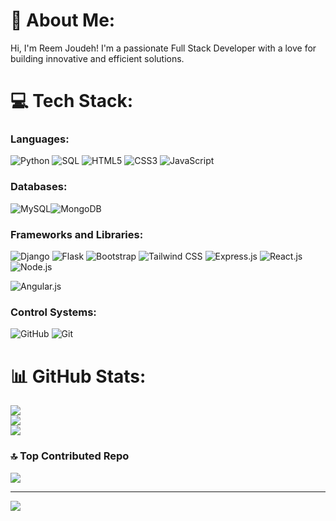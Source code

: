# 💫 About Me:
Hi, I'm Reem Joudeh! I'm a passionate Full Stack Developer with a love for building innovative and efficient solutions.

# 💻 Tech Stack:
### Languages:
![Python](https://img.shields.io/badge/python-3670A0?style=for-the-badge&logo=python&logoColor=ffdd54) ![SQL](https://img.shields.io/badge/sql-4479A1?style=for-the-badge&logo=mysql&logoColor=white) ![HTML5](https://img.shields.io/badge/html5-%23E34F26.svg?style=for-the-badge&logo=html5&logoColor=white) ![CSS3](https://img.shields.io/badge/css3-%231572B6.svg?style=for-the-badge&logo=css3&logoColor=white) ![JavaScript](https://img.shields.io/badge/javascript-%23323330.svg?style=for-the-badge&logo=javascript&logoColor=%23F7DF1E)

### Databases:
![MySQL](https://img.shields.io/badge/mysql-4479A1.svg?style=for-the-badge&logo=mysql&logoColor=white)![MongoDB](https://img.shields.io/badge/mongodb-47A248.svg?style=for-the-badge&logo=mongodb&logoColor=white) 


### **Frameworks and Libraries**:
![Django](https://img.shields.io/badge/django-%23092E20.svg?style=for-the-badge&logo=django&logoColor=white) 
![Flask](https://img.shields.io/badge/flask-%23000000.svg?style=for-the-badge&logo=flask&logoColor=white) 
![Bootstrap](https://img.shields.io/badge/bootstrap-%238511FA.svg?style=for-the-badge&logo=bootstrap&logoColor=white) 
![Tailwind CSS](https://img.shields.io/badge/tailwind%20css-06B6D4.svg?style=for-the-badge&logo=tailwind-css&logoColor=white)
![Express.js](https://img.shields.io/badge/express.js-404D59.svg?style=for-the-badge&logo=express&logoColor=white) 
![React.js](https://img.shields.io/badge/react.js-61DAFB.svg?style=for-the-badge&logo=react&logoColor=black) 
![Node.js](https://img.shields.io/badge/node.js-339933.svg?style=for-the-badge&logo=node.js&logoColor=white) 

![Angular.js](https://img.shields.io/badge/angular.js-DD0031.svg?style=for-the-badge&logo=angular&logoColor=white)


### Control Systems:
![GitHub](https://img.shields.io/badge/github-%23000000.svg?style=for-the-badge&logo=github&logoColor=white) ![Git](https://img.shields.io/badge/git-%23F05033.svg?style=for-the-badge&logo=git&logoColor=white)

# 📊 GitHub Stats:
![](https://github-readme-stats.vercel.app/api/top-langs/?username=joudehreem&theme=material-palenight&hide_border=false&include_all_commits=true&count_private=true&layout=compact)<br/>
![](https://github-readme-stats.vercel.app/api?username=joudehreem&theme=material-palenight&hide_border=false&include_all_commits=true&count_private=true)<br/>
![](https://github-readme-streak-stats.herokuapp.com/?user=joudehreem&theme=material-palenight&hide_border=false)<br/>

### 🔝 Top Contributed Repo
![](https://github-contributor-stats.vercel.app/api?username=joudehreem&limit=5&theme=material-palenight&combine_all_yearly_contributions=true)

---
[![](https://visitcount.itsvg.in/api?id=joudehreem&icon=2&color=6)](https://visitcount.itsvg.in)

<!-- Proudly created with GPRM ( https://gprm.itsvg.in ) -->
